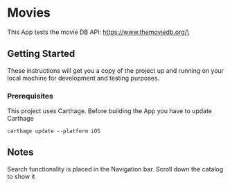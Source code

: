 # Movies

This App tests the movie DB API: https://www.themoviedb.org/\

## Getting Started

These instructions will get you a copy of the project up and running on your local machine for development and testing purposes.

### Prerequisites

This project uses Carthage. Before building the App you have to update Carthage

```
carthage update --platform iOS
```

## Notes

Search functionality is placed in the Navigation bar. Scroll down the catalog to show it




